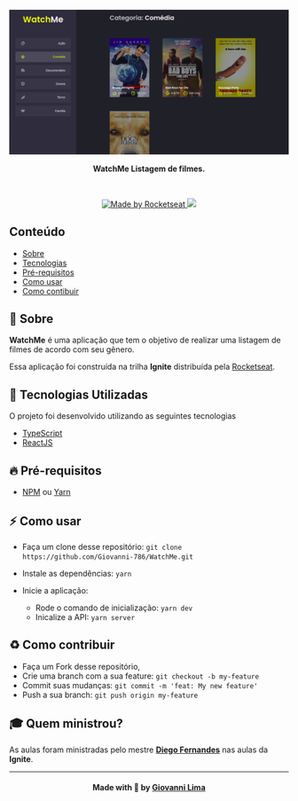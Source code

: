 <p align="center">
  <img src=".github/WatchMe.png" alt="to-do" />
</p>

<p align="center">
  <b>WatchMe Listagem de filmes.</b>
</p>

<br />

<p align="center">
  <a href="https://rocketseat.com.br/" target="_blank">
    <img alt="Made by Rocketseat" src="https://img.shields.io/badge/made%20by-Rocketseat-%2300c7c7">
  </a>
    <img src="https://img.shields.io/badge/languages-2-blue">
</p>

## Conteúdo

- [Sobre](#sobre)
- [Tecnologias](#tecnologias)
- [Pré-requisitos](#pre-requisitos)
- [Como usar](#como-usar)
- [Como contibuir](#como-contribuir)

<a id="sobre"></a>

## :bookmark: Sobre

<strong>WatchMe</strong> é uma aplicação que tem o objetivo de realizar uma listagem de filmes de acordo com seu gênero.

Essa aplicação foi construída na trilha <strong>Ignite</strong> distribuída pela [Rocketseat](https://rocketseat.com.br/).



<a id="tecnologias-utilizadas"></a>

## :rocket: Tecnologias Utilizadas

O projeto foi desenvolvido utilizando as seguintes tecnologias

- [TypeScript](https://www.typescriptlang.org/)
- [ReactJS](https://reactjs.org/)


<a id="pre-requisitos"></a>

## :fire: **Pré-requisitos**

- [NPM](https://www.npmjs.com/) ou [Yarn](https://yarnpkg.com/)

<a id="como-usar"></a>

## :zap: Como usar

- Faça um clone desse repositório: 
`git clone https://github.com/Giovanni-786/WatchMe.git`

- Instale as dependências: `yarn`
- Inicie a aplicação:
    - Rode o comando de inicialização: `yarn dev`
    - Inicalize a API: `yarn server`

<a id="como-contribuir"></a>

## :recycle: Como contribuir

- Faça um Fork desse repositório,
- Crie uma branch com a sua feature: `git checkout -b my-feature`
- Commit suas mudanças: `git commit -m 'feat: My new feature'`
- Push a sua branch: `git push origin my-feature`

## :mortar_board: Quem ministrou?

As aulas foram ministradas pelo mestre **[Diego Fernandes](https://github.com/diego3g)** nas aulas da **Ignite**.

---

<h4 align=center>Made with 💙 by <a href="https://www.linkedin.com/in/giovanni-sena/">Giovanni Lima</a></h4>
